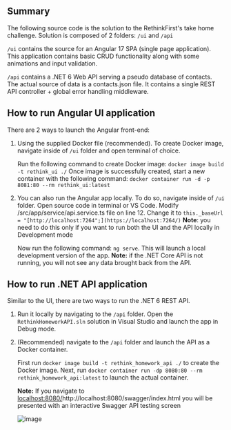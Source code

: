 ## Summary ##

The following source code is the solution to the RethinkFirst's take home challenge. Solution is composed of 2 folders: `/ui` and `/api`

`/ui` contains the source for an Angular 17 SPA (single page application). This application contains basic CRUD functionality along with some animations and input validation.

`/api` contains a .NET 6 Web API serving a pseudo database of contacts. The actual source of data is a contacts.json file. It contains a single REST API controller + global error handling middleware. 

## How to run Angular UI application ##

There are 2 ways to launch the Angular front-end:

1) Using the supplied Docker file (recommended). To create Docker image, navigate inside of `/ui` folder and open terminal of choice.

   Run the following command to create Docker image: `docker image build -t rethink_ui ./`
   Once image is successfully created, start a new container with the following command: `docker container run -d -p 8081:80 --rm rethink_ui:latest`

2) You can also run the Angular app locally. To do so, navigate inside of `/ui` folder. Open source code in terminal or VS Code. Modify /src/app/service/api.service.ts file on line 12.
   Change it to `this._baseUrl = "[http://localhost:7264";](https://localhost:7264/)`
   **Note**: you need to do this only if you want to run both the UI and the API locally in Development mode

   Now run the following command: `ng serve`. This will launch a local development version of the app.
   **Note:** if the .NET Core API is not running, you will not see any data brought back from the API.

## How to run .NET API application ##

Similar to the UI, there are two ways to run the .NET 6 REST API.

1) Run it locally by navigating to the `/api` folder. Open the `RethinkHomeworkAPI.sln` solution in Visual Studio and launch the app in Debug mode.
2) (Recommended) navigate to the `/api` folder and launch the API as a Docker container.

   First run `docker image build -t rethink_homework_api ./` to create the Docker image. Next, run `docker container run -dp 8080:80 --rm rethink_homework_api:latest` to launch the actual container.

   **Note:** If you navigate to [localhost:8080/](http://localhost:8080/swagger/index.html)http://localhost:8080/swagger/index.html you will be presented with an interactive Swagger API testing screen

   ![image](https://github.com/sjaricenco/rethink_challenge_solved/assets/85944475/a13a159d-81a6-4e63-a3a4-4565bd506eb4)


